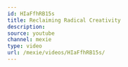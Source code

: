 ```yaml
---
id: HIaFfhRB15s
title: Reclaiming Radical Creativity
description:
source: youtube
channel: mexie
type: video
url: /mexie/videos/HIaFfhRB15s/
---
```

